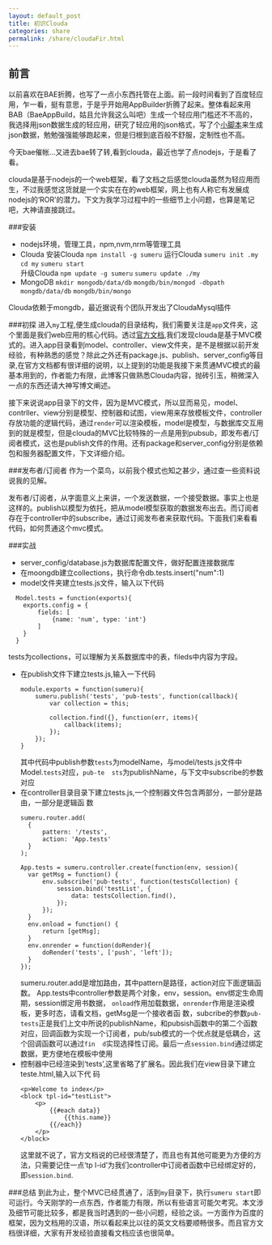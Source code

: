 ```yaml
---
layout: default_post
title: 初识Clouda 
categories: share
permalink: /share/cloudaFir.html
---
```


前言
----

以前喜欢在BAE折腾，也写了一点小东西托管在上面。前一段时间看到了百度轻应用，乍一看，挺有意思，于是乎开始用AppBuilder折腾了起来。整体看起来用BAB（BaeAppBuild，姑且允许我这么叫吧）生成一个轻应用门槛还不不高的，我选择用json数据生成的轻应用，研究了轻应用的json格式，写了个[小脚本](https://github.com/banama/BaeAppBuilder)来生成json数据，勉勉强强能够跑起来，但是归根到底百般不舒服，定制性也不高。

今天bae催帐...又进去bae转了转,看到clouda，最近也学了点nodejs，于是看了看。

clouda是基于nodejs的一个web框架，看了文档之后感觉clouda虽然为轻应用而生，不过我感觉这货就是一个实实在在的web框架，网上也有人称它有发展成nodejs的‘ROR’的潜力。下文为我学习过程中的一些细节上小问题，也算是笔记吧，大神请直接跳过。

###安装
* nodejs环境，管理工具，npm,nvm,nrm等管理工具
* Clouda
  安装Clouda `npm install -g sumeru`
  运行Clouda `sumeru init .my` 
  	`cd my`  `sumeru start`  
  升级Clouda  `npm update -g sumeru`
  	`sumeru update ./my`
* MongoDB
  `mkdir mongodb/data/db`
  `mongdb/bin/mongod -dbpath mongdb/data/db`
  `mongdb/bin/mongo`

Clouda依赖于mongdb，最近据说有个团队开发出了CloudaMysql插件

###初探
进入`my`工程,便生成clouda的目录结构，我们需要关注是`app`文件夹，这个里面是我们web应用的核心代码。透过[官方文档](http://cloudajs.org/docs),我们发现clouda是基于MVC模式的。进入app目录看到model、controller、view文件夹，是不是根据以前开发经验，有种熟悉的感觉？除此之外还有package.js、publish、server_config等目录,在官方文档都有很详细的说明，以上提到的功能是我接下来贯通MVC模式的最基本用到的，作者能力有限，此博客只做熟悉Clouda内容，抛砖引玉，稍微深入一点的东西还请大神写博文阐述。

接下来说说app目录下的文件，因为是MVC模式，所以显而易见，model、contrller、view分别是模型、控制器和试图，view用来存放模板文件，controller存放功能的逻辑代码，通过`render`可以渲染模板，model是模型，与数据库交互用到的就是模型，但是clouda的MVC比较特殊的一点是用到pubsub，即发布者/订阅者模式，这也是publish文件的作用。还有package和server_config分别是依赖包和服务器配置文件，下文详细介绍。

###发布者/订阅者
作为一个菜鸟，以前我个模式也知之甚少，通过查一些资料说说我的见解。

发布者/订阅者，从字面意义上来讲，一个发送数据，一个接受数据。事实上也是这样的。publish以模型为依托，把从model模型获取的数据发布出去。而订阅者存在于controller中的subscribe，通过订阅发布者来获取代码。下面我们来看看代码，如何贯通这个mvc模式。

###实战

* server_config/database.js为数据库配置文件，做好配置连接数据库
* 在moongdb建立collections，执行命令db.tests.insert("num":1)
* model文件夹建立tests.js文件，输入以下代码
```
  Model.tests = function(exports){
  	exports.config = {
  		fields: [
  			{name: 'num', type: 'int'}
  		]
  	}
  }
  ```
  tests为collections，可以理解为关系数据库中的表，fileds中内容为字段。
* 在publish文件下建立tests.js,输入一下代码
  ```
  module.exports = function(sumeru){
      sumeru.publish('tests', 'pub-tests', function(callback){
          var collection = this;
  
          collection.find({}, function(err, items){
              callback(items);
          });
      });           
  }
  ```
  其中代码中publish参数`tests`为modelName，与model/tests.js文件中Model.`tests`对应，`pub-te  sts`为publishName，与下文中subscribe的参数对应
* 在controller目录目录下建立tests.js,一个控制器文件包含两部分，一部分是路由，一部分是逻辑函  数
  ```
  sumeru.router.add(
  	{
  		pattern: '/tests',
  		action: 'App.tests'
  	}
  );
  
  App.tests = sumeru.controller.create(function(env, session){
  	var getMsg = function() {
  		env.subscribe('pub-tests', function(testsCollection) {
			session.bind('testList', {
				data: testsCollection.find(),
			});
  		});
	}
  	env.onload = function() {
		return [getMsg];
  	}
  	env.onrender = function(doRender){
		doRender('tests', ['push', 'left']);
	}
  });

  ```
  sumeru.router.add是增加路由，其中pattern是路径，action对应下面逻辑函数。
  App.tests中controller参数是两个对象，env，session。env绑定生命周期，session绑定用书数据，  `onload`作用加载数据，`onrender`作用是渲染模板，更多时态，请看文档，getMsg是一个接收者函   数，subcribe的参数`pub-tests`正是我们上文中所说的publishName，和pubsish函数中的第二个函数  对应，回调函数为实现一个订阅者，pub/sub模式的一个优点就是低耦合，这个回调函数可以通过`fin  d`实现选择性订阅。最后一点`session.bind`通过绑定数据，更方便地在模板中使用
* 控制器中已经渲染到‘tests’,这里省略了扩展名。因此我们在view目录下建立teste.html,输入以下代  码
  ```
  <p>Welcome to index</p>
  <block tpl-id="testList">
      <p> 
          {{#each data}}
              {{this.name}}
          {{/each}}           
      </p>
  </block>
  ```
  这里就不说了，官方文档说的已经很清楚了，而且也有其他可能更为方便的方法，只需要记住一点‘tp  l-id’为我们controller中订阅者函数中已经绑定好的，即`session.bind`.


###总结
到此为止，整个MVC已经贯通了，活到`my`目录下，执行`sumeru start`即可运行。今天刚学的一点东西，作者能力有限，所以有些语言可能欠考究。本文涉及细节可能比较多，都是我当时遇到的一些小问题，经验之谈。一方面作为百度的框架，因为文档用的汉语，所以看起来比以往的英文文档要顺畅很多。而且官方文档很详细，大家有开发经验直接看文档应该也很简单。












































